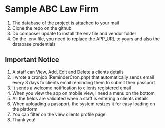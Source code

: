 # Sample ABC Law Firm

1. The database of the project is attached to your mail
2. Clone the repo on the github
2. Do composer update to install the env file and vendor folder
5. On the .env file, you need to replace the APP_URL to yours and also the database credentials


## Important Notice
1. A staff can View, Add, Edit and Delete a clients details
2. I wrote a cronjob (ReminderCron.php) that automatically sends email every 3 days to clients email reminding them to submit their passport
3. It sends a welcome notification to clients registered email
4. When you view the app on mobile view, i need a menu on the bottom
5. All the fields are validated when a staff is entering a clients details
6. When uploading a passport, the system resizes it for easy loading on the platform
7. You can filter on the view clients profile page
8. Thank you!

